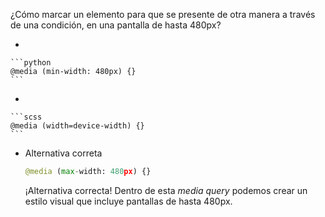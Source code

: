 ¿Cómo marcar un elemento para que se presente de otra manera a través de una condición, en una pantalla de hasta 480px?

- 
    
    ```python
    @media (min-width: 480px) {}
    ```
    
- 
    
    ```scss
    @media (width=device-width) {}
    ```
    
- Alternativa correta
    
    ```python
    @media (max-width: 480px) {}
    ```
    
    ¡Alternativa correcta! Dentro de esta _media query_ podemos crear un estilo visual que incluye pantallas de hasta 480px.